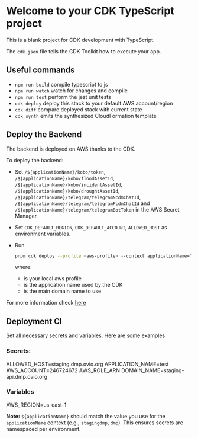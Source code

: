 # Welcome to your CDK TypeScript project

This is a blank project for CDK development with TypeScript.

The `cdk.json` file tells the CDK Toolkit how to execute your app.

## Useful commands

- `npm run build` compile typescript to js
- `npm run watch` watch for changes and compile
- `npm run test` perform the jest unit tests
- `cdk deploy` deploy this stack to your default AWS account/region
- `cdk diff` compare deployed stack with current state
- `cdk synth` emits the synthesized CloudFormation template

## Deploy the Backend

The backend is deployed on AWS thanks to the CDK.

To deploy the backend:

- Set `/${applicationName}/kobo/token`, `/${applicationName}/kobo/floodAssetId`, `/${applicationName}/kobo/incidentAssetId`, `/${applicationName}/kobo/droughtAssetId`, `/${applicationName}/telegram/telegramNcdmChatId`, `/${applicationName}/telegram/telegramPcdmChatId` and `/${applicationName}/telegram/telegramBotToken` in the AWS Secret Manager.

- Set `CDK_DEFAULT_REGION`, `CDK_DEFAULT_ACCOUNT`, `ALLOWED_HOST` as environment variables.

- Run

  ```bash
  pnpm cdk deploy --profile <aws-profile> --context applicationName="<app-name>" --context hostedZoneDomainName="<domain-name>"
  ```

  where:

  - <aws-profile> is your local aws profile
  - <app-name> is the application name used by the CDK
  - <domain-name> is the main domain name to use

For more information check [here](https://www.notion.so/m33/Kobo-Deployment-52c5bacbf4214eb9ac2156ac94de032e)

## Deployment CI
Set all necessary secrets and variables. Here are some examples

### Secrets:
ALLOWED_HOST=staging.dmp.ovio.org
APPLICATION_NAME=test
AWS_ACCOUNT=246724672
AWS_ROLE_ARN
DOMAIN_NAME=staging-api.dmp.ovio.org

### Variables
AWS_REGION=us-east-1

**Note:** `${applicationName}` should match the value you use for the `applicationName` context (e.g., `stagingdmp`, `dmp`). This ensures secrets are namespaced per environment.
